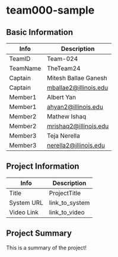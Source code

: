 # team000-sample

## Basic Information

|   Info      |        Description     |
| ----------- | ---------------------- |
| TeamID      |        Team-024        |
| TeamName    |        TheTeam24       |
| Captain     |             Mitesh Ballae Ganesh           |
| Captain     |             mballae2@illinois.edu           |
| Member1     |             Albert Yan           |
| Member1     |             ahyan2@illinois.edu           |
| Member2     |             Mathew Ishaq           |
| Member2     |             mrishaq2@illinois.edu           |
| Member3     |             Teja Nerella           |
| Member3     |             nerella2@illinois.edu           |

## Project Information

|   Info      |        Description     |
| ----------- | ---------------------- |
|  Title      |       ProjectTitle     |
| System URL  |      link_to_system    |
| Video Link  |      link_to_video     |

## Project Summary

This is a summary of the project!
